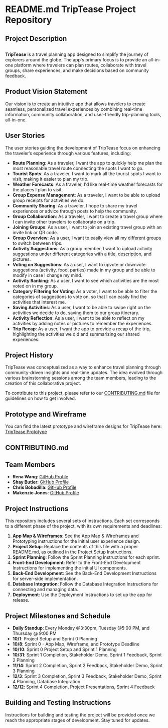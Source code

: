 # README.md TripTease Project Repository

## Project Description
##
**TripTease** is a travel planning app designed to simplify the journey of explorers around the globe. The app's primary focus is to provide an all-in-one platform where travelers can plan routes, collaborate with travel groups, share experiences, and make decisions based on community feedback.

## Product Vision Statement
Our vision is to create an intuitive app that allows travelers to create seamless, personalized travel experiences by combining real-time information, community collaboration, and user-friendly trip-planning tools, all-in-one.

## User Stories
The user stories guiding the development of TripTease focus on enhancing the traveler’s experience through various features, including:

- **Route Planning**: As a traveler, I want the app to quickly help me plan the most reasonable travel route connecting the spots I want to go.
- **Tourist Spots**: As a traveler, I want to mark all the tourist spots I want to visit, making it easier to plan my trip.
- **Weather Forecasts**: As a traveler, I'd like real-time weather forecasts for the places I plan to visit.
- **Group Expense Management**: As a traveler, I want to be able to upload group receipts for activities we do.
- **Community Sharing**: As a traveler, I hope to share my travel experiences or advice through posts to help the community.
- **Group Collaboration**: As a traveler, I want to create a travel group where I can invite other travelers to collaborate on a trip.
- **Joining Groups**: As a user, I want to join an existing travel group with an invite link or QR code.
- **Group Overview**: As a user, I want to easily view all my different groups to switch between trips.
- **Activity Suggestions**: As a group member, I want to upload activity suggestions under different categories with a title, description, and pictures.
- **Voting on Suggestions**: As a user, I want to upvote or downvote suggestions (activity, food, parties) made in my group and be able to modify in case I change my mind.
- **Activity Ranking**: As a user, I want to see which activities are the most voted on in my group.
- **Category Filtering for Voting**: As a voter, I want to be able to filter the categories of suggestions to vote on, so that I can easily find the activities that interest me.
- **Saving Activities**: As a user, I want to be able to swipe right on the activities we decide to do, saving them to our group itinerary.
- **Activity Reflection**: As a user, I want to be able to reflect on my activities by adding notes or pictures to remember the experiences.
- **Trip Recap**: As a user, I want the app to provide a recap of the trip, highlighting the activities we did and summarizing our shared experiences.

## Project History
TripTease was conceptualized as a way to enhance travel planning through community-driven insights and real-time updates. The idea evolved through various brainstorming sessions among the team members, leading to the creation of this collaborative project.

To contribute to this project, please refer to our [CONTRIBUTING.md](CONTRIBUTING.md) file for guidelines on how to get involved.

## Prototype and Wireframe
You can find the latest prototype and wireframe designs for TripTease here: [TripTease Prototype](https://www.figma.com/team_invite/redeem/fzXSEKN6dldk3lug3zAODf)
## CONTRIBUTING.md
## Team Members
- **Rena Wang**: [GitHub Profile](https://github.com/nomegustaexam)
- **Shay Butler**: [GitHub Profile](https://github.com/hawk-2414)
- **Chris Bobadilla**: [GitHub Profile](https://github.com/chrisbobadilla)
- **Makenzie Jones**: [GitHub Profile](https://github.com/m4kenziejones)

## Project Instructions
This repository includes several sets of instructions. Each set corresponds to a different phase of the project, with its own requirements and deadlines:

1. **App Map & Wireframes**: See the App Map & Wireframes and Prototyping instructions for the initial user experience design.
2. **Project Setup**: Replace the contents of this file with a proper README.md, as outlined in the Project Setup Instructions.
3. **Sprint Planning**: Follow the Sprint Planning Instructions for each sprint.
4. **Front-End Development**: Refer to the Front-End Development Instructions for implementing the initial UI components.
5. **Back-End Development**: See the Back-End Development Instructions for server-side implementation.
6. **Database Integration**: Follow the Database Integration Instructions for connecting and managing data.
7. **Deployment**: Use the Deployment Instructions to set up the app for release.

## Project Milestones and Schedule
- **Daily Standup**: Every Monday @3:30pm, Tuesday @5:00 PM, and Thursday @ 9:00 PM
- **10/1**: Project Setup and Sprint 0 Planning
- **10/8**: Sprint 0 - App Map, Wireframe, and Prototype Deadline
- **10/10**: Sprint 0 Project Setup and Sprint 1 Planning
- **10/31**: Sprint 1 Completion, Stakeholder Demo, Sprint 1 Feedback, Sprint 2 Planning
- **11/14**: Sprint 2 Completion, Sprint 2 Feedback, Stakeholder Demo, Sprint 3 Planning
- **12/3**: Sprint 3 Completion, Sprint 3 Feedback, Stakeholder Demo, Sprint 4 Planning, Database Integration
- **12/12**: Sprint 4 Completion, Project Presentations, Sprint 4 Feedback

## Building and Testing Instructions
Instructions for building and testing the project will be provided once we reach the appropriate stages of development. Stay tuned for updates.
